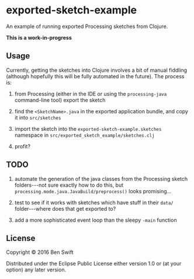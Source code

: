 # exported-sketch-example

An example of running exported Processing sketches from Clojure.

**This is a work-in-progress**

## Usage

Currently, getting the sketches into Clojure involves a bit of manual
fiddling (although hopefully this will be fully automated in the
future). The process is:

1. from Processing (either in the IDE or using the `processing-java`
   command-line tool) export the sketch
   
2. find the `<SketchName>.java` in the exported application bundle,
   and copy it into `src/sketches`

3. import the sketch into the `exported-sketch-example.sketches`
   namespace in `src/exported_sketch_example/sketches.clj`

4. profit?

## TODO

1. automate the generation of the java classes from the Processing
   sketch folders---not sure exactly how to do this, but
   `processing.mode.java.JavaBuild/preprocess()` looks promising...

2. test to see if it works with sketches which have stuff in their
   `data/` folder---where does that get exported to?
   
3. add a more sophisticated event loop than the sleepy `-main`
   function
   
## License

Copyright © 2016 Ben Swift

Distributed under the Eclipse Public License either version 1.0 or (at
your option) any later version.
